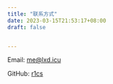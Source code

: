 ```yaml
---
title: "联系方式"
date: 2023-03-15T21:53:17+08:00
draft: false


---
```


<!--more-->

Email: me@lxd.icu

GitHub: [r1cs](https://github.com/r1cs)



